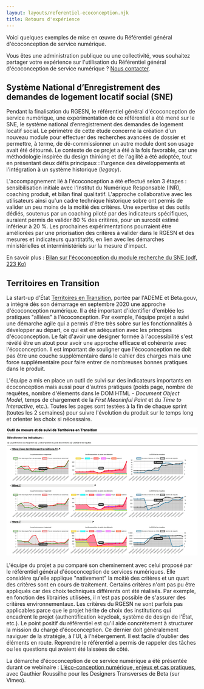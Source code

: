 ```yaml
---
layout: layouts/referentiel-ecoconception.njk
title: Retours d'expérience
---
```


Voici quelques exemples de mise en œuvre du Référentiel général d'écoconception de service numérique.

<div class="fr-highlight">

Vous êtes une administration publique ou une collectivité, vous souhaitez partager votre expérience sur l'utilisation du Référentiel général d'écoconception de service numérique ? [Nous contacter](/contact).

</div>

## Système National d’Enregistrement des demandes de logement locatif social (SNE)

Pendant la finalisation du RGESN, le référentiel général d'écoconception de service numérique, une expérimentation de ce référentiel a été mené sur le SNE, le système national d’enregistrement des demandes de logement locatif social. Le périmètre de cette étude concerne la création d'un nouveau module pour effectuer des recherches avancées de dossier et permettre, à terme, de dé-commissionner un autre module dont son usage avait été détourné. Le contexte de ce projet a été à la fois favorable, car une méthodologie inspirée du design thinking et de l'agilité a été adoptée, tout en présentant deux défis principaux : l'urgence des développements et l'intégration à un système historique (_legacy_).

L'accompagnement lié à l'écoconception a été effectué selon 3 étapes : sensibilisation initiale avec l'Institut du Numérique Responsable (INR), coaching produit, et bilan final qualitatif. L'approche collaborative avec les utilisateurs ainsi qu'un cadre technique historique sobre ont permis de valider un peu moins de la moitié des critères. Une expertise et des outils dédiés, soutenus par un coaching piloté par des indicateurs spécifiques, auraient permis de valider 80 % des critères, pour un surcoût estimé inférieur à 20 %. Les prochaines expérimentations pourraient être améliorées par une priorisation des critères à valider dans le RGESN et des mesures et indicateurs quantitatifs, en lien avec les démarches ministérielles et interministériels sur la mesure d'impact.

En savoir plus : [Bilan sur l'écoconception du module recherche du SNE (pdf, 223 Ko)](/docs/2021/Bilan_ecoconception_SNE_recherche_2021_10.pdf)


## Territoires en Transition

La start-up d'État [Territoires en Transition](https://territoiresentransitions.fr/), portée par l'ADEME et Beta.gouv, a intégré dès son démarrage en septembre 2020 une approche d'écoconception numérique. Il a été important d'identifier d'emblée les pratiques "alliées" à l'écoconception. Par exemple, l'équipe projet a suivi une démarche agile qui a permis d'être très sobre sur les fonctionnalités à développer au départ, ce qui est en adéquation avec les principes d'écoconception. Le fait d'avoir une designer formée à l'accessibilité s'est révélé être un atout pour avoir une approche efficace et cohérente avec l'écoconception. Il est important de souligner que l'écoconception ne doit pas être une couche supplémentaire dans le cahier des charges mais une force supplémentaire pour faire entrer de nombreuses bonnes pratiques dans le produit.

L'équipe a mis en place un outil de suivi sur des indicateurs importants en écoconception mais aussi pour d'autres pratiques (poids page, nombre de requêtes, nombre d'élements dans le DOM HTML - _Document Object Model_, temps de chargement de la _First Meaninful Paint_ et du _Time to Interactive_, etc.). Toutes les pages sont testées à la fin de chaque sprint (toutes les 2 semaines) pour suivre l'évolution du produit sur le temps long et orienter les choix si nécessaire.

![Outil de suivi du projet sur des indicateurs en écoconception](/img/ecoconception/outil-monitoring.png)

L'équipe du projet a pu comparé son cheminement avec celui proposé par le référentiel général d'écoconception de services numériques. Elle considère qu'elle applique "nativement" la moitié des critères et un quart des critères sont en cours de traitement. Certains critères n'ont pas pu être appliqués car des choix techniques différents ont été réalisés. Par exemple, en fonction des librairies utilisées, il n'est pas possible de s'assurer des critères environnementaux. Les critères du RGESN ne sont parfois pas applicables parce que le projet hérite de choix des institutions qui encadrent le projet (authentification keycloak, système de design de l'État, etc.). Le point positif du référentiel est qu'il aide concrètement à structurer la mission du chargé d'écoconception. Ce dernier doit généralement naviguer de la stratégie, à l'UI, à l'hébergement. Il est facile d'oublier des éléments en route. Reprendre le référentiel a permis de rappeler des tâches ou les questions qui avaient été laissées de côté.

La démarche d'écoconception de ce service numérique a été présentée durant ce webinaire : [L’éco-conception numérique, enjeux et cas pratiques](https://vimeo.com/644463125), avec Gauthier Roussilhe pour les Designers Transverses de Beta (sur Vimeo).
